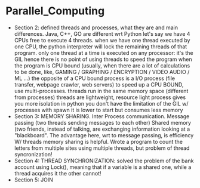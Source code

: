 # Parallel_Computing
- Section 2: defined threads and processes, what they are and main differences. Java, C++, GO are different wrt Python let's say we have 4 CPUs free to execute 4 threads. when we have one thread executed by one CPU, the python interpreter will lock the remaining threads of that program. only one thread at a time is executed on any processor: it's the GIL hence there is no point of using threads to speed the program when the program is CPU bound (usually, when there are a lot of calculations to be done, like, GAMING / GRAPHING / ENCRYPTION / VIDEO AUDIO / ML ...) the opposite of a CPU bound process is a I/O process (file transfer, webpage crawler, web servers) to speed up a CPU BOUND, use multi-processes. threads run in the same memory space (different from processes) threads are lightweight, resource light process gives you more isolation in python you don't have the limitation of the GIL w/ processes with spawn it is lower to start but consumes less memory
- Section 3: MEMORY SHARING. Inter Process communication. Message passing (two threads sending messages to each other) Shared memory (two friends, instead of talking, are exchanging information looking at a "blackboard". The advantage here, wrt to message passing, is efficiency W/ threads memory sharing is helpful. Wrote a program to count the letters from multiple sites using multiple threads, but problem of thread syncronization!
- Section 4: THREAD SYNCHRONIZATION: solved the problem of the bank account using Lock(), meaning that if a variable is a shared one, while a thread acquires it the other cannot!
- Section 5: JOIN
